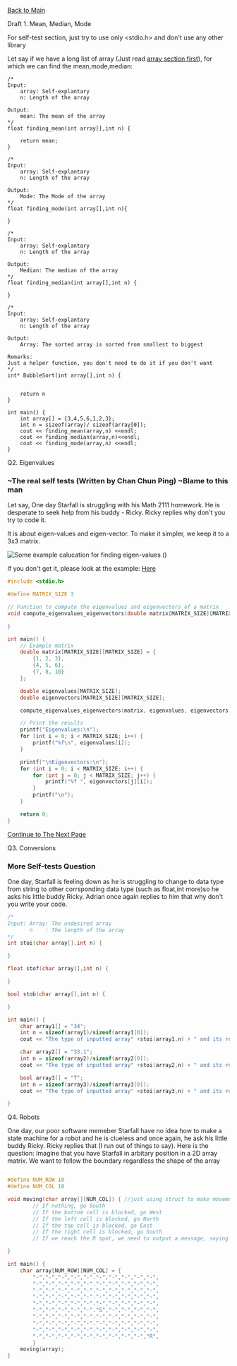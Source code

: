[Back to Main](index.html)

Draft 1. Mean, Median, Mode

For self-test section, just try to use only <stdio.h> and don't use any other library

Let say if we have a long list of array (Just read [array section first](08_array_string.md)), for which we can find the mean,mode,median: 

    /* 
    Input: 
        array: Self-explantary
        n: Length of the array

    Output:
        mean: The mean of the array
    */
    float finding_mean(int array[],int n) { 

        return mean; 
    }

    /* 
    Input: 
        array: Self-explantary
        n: Length of the array

    Output:
        Mode: The Mode of the array
    */
    float finding_mode(int array[],int n){

    }

    /* 
    Input: 
        array: Self-explantary
        n: Length of the array

    Output:
        Median: The median of the array
    */
    float finding_median(int array[],int n) {

    }

    /* 
    Input: 
        array: Self-explantary
        n: Length of the array

    Output:
        Array: The sorted array is sorted from smallest to biggest

    Remarks:
    Just a helper function, you don't need to do it if you don't want
    */
    int* BubbleSort(int array[],int n) { 

        
        return n
    }

    int main() { 
        int array[] = {3,4,5,6,1,2,3};
        int n = sizeof(array)/ sizeof(array[0]);
        cout << finding_mean(array,n) <<endl;
        cout << finding_median(array,n)<<endl;
        cout << finding_mode(array,n) <<endl;
    } 

Q2. Eigenvalues

### ~The real self tests (Written by Chan Chun Ping) ~Blame to this man

Let say, One day Starfall is struggling with his Math 2111 homework. He is desperate to seek help from his buddy - Ricky. Ricky replies why don't you try to code it.

It is about eigen-values and eigen-vector. To make it simpler, we keep it to a 3x3 matrix. 

![Some example calucation for finding eigen-values](/images/Eigen-values.jpg)
()

If you don't get it, please look at the example: [Here](https://math.libretexts.org/Bookshelves/Linear_Algebra/A_First_Course_in_Linear_Algebra_(Kuttler)/07%3A_Spectral_Theory/7.01%3A_Eigenvalues_and_Eigenvectors_of_a_Matrix)

```c
#include <stdio.h>

#define MATRIX_SIZE 3

// Function to compute the eigenvalues and eigenvectors of a matrix
void compute_eigenvalues_eigenvectors(double matrix[MATRIX_SIZE][MATRIX_SIZE], double eigenvalues[MATRIX_SIZE], double eigenvectors[MATRIX_SIZE][MATRIX_SIZE]) {

}

int main() {
    // Example matrix
    double matrix[MATRIX_SIZE][MATRIX_SIZE] = {
        {1, 2, 3},
        {4, 5, 6},
        {7, 8, 10}
    };

    double eigenvalues[MATRIX_SIZE];
    double eigenvectors[MATRIX_SIZE][MATRIX_SIZE];

    compute_eigenvalues_eigenvectors(matrix, eigenvalues, eigenvectors);

    // Print the results
    printf("Eigenvalues:\n");
    for (int i = 0; i < MATRIX_SIZE; i++) {
        printf("%f\n", eigenvalues[i]);
    }

    printf("\nEigenvectors:\n");
    for (int i = 0; i < MATRIX_SIZE; i++) {
        for (int j = 0; j < MATRIX_SIZE; j++) {
            printf("%f ", eigenvectors[j][i]);
        }
        printf("\n");
    }

    return 0;
}


```

[Continue to The Next Page](06_rules_and_extra_features.html)

Q3. Conversions


### More Self-tests Question

One day, Starfall is feeling down as he is struggling to change to data type from string to other corrsponding data type (such as float,int more)so he asks his little buddy Ricky. Adrian once again replies to him that why don't you write your code.

```c
/*
Input: Array: The undesired array
       n    : The length of the array
*/
int stoi(char array[],int n) {

}

float stof(char array[],int n) {

}

bool stob(char array[],int n) {

}

int main() {
    char array1[] = "34";
    int n = sizeof(array1)/sizeof(array1[0]);
    cout << "The type of inputted array" +stoi(array1,n) + " and its repsective value is "+ stoi(array1,n) <<endl;

    char array2[] = "33.1";
    int n = sizeof(array2)/sizeof(array2[0]);
    cout << "The type of inputted array" +stoi(array2,n) + " and its repsective value is "+ stoi(array2,n) <<endl;

    bool array3[] = "T";
    int n = sizeof(array3)/sizeof(array3[0]);
    cout << "The type of inputted array" +stoi(array3,n) + " and its repsective value is "+ stoi(array3,n) <<endl;

}

```

Q4. Robots

One day, our poor software memeber Starfall have no idea how to make a state machine for a robot and he is clueless and once again, he ask his little buddy Ricky. Ricky replies that 
(I run out of things to say).
Here is the question: Imagine that you have Starfall in arbitary position in a 2D array matrix. We want to follow the boundary regardless the shape of the array

```c

#define NUM_ROW 10
#define NUM_COL 10

void moving(char array[][NUM_COL]) { //just using struct to make movement
        // If nothing, go South
        // If the bottom cell is blocked, go West
        // If the left cell is blocked, go North
        // If the top cell is blocked, go East
        // If the right cell is blocked, go South
        // If we reach the R spot, we need to output a message, saying that we have capture the reward

}

int main() {
    char array[NUM_ROW][NUM_COL] = {
        "-","-","-","-","-"."-","-","-","-","-",
        "-","-","-","-","-"."-","-","-","-","-",
        "-","-","-","-","-"."-","-","-","-","-",
        "-","-","-","-","-"."-","-","-","-","-",
        "-","-","-","-","-"."-","-","-","-","-",
        "-","-","-","-","-"."S","-","-","-","-",
        "-","-","-","-","-"."-","-","-","-","-",
        "-","-","-","-","-"."-","-","-","-","-",
        "-","-","-","-","-"."-","-","-","-","-",
        "-","-","-","-","-"."-","-","-","-","R",
        }
    moving(array); 
}

```